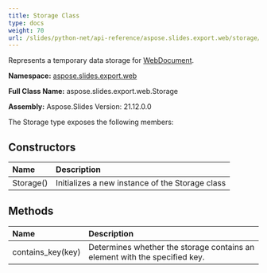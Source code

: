 ```yaml
---
title: Storage Class
type: docs
weight: 70
url: /slides/python-net/api-reference/aspose.slides.export.web/storage/
---
```


Represents a temporary data storage for [WebDocument](/python-net/api-reference/aspose.slides.export.web/webdocument/).

**Namespace:** [aspose.slides.export.web](/slides/python-net/api-reference/aspose.slides.export.web/)

**Full Class Name:** aspose.slides.export.web.Storage

**Assembly:**  Aspose.Slides Version: 21.12.0.0

The Storage type exposes the following members:
## **Constructors**
|**Name**|**Description**|
| :- | :- |
|Storage()|Initializes a new instance of the Storage class|
## **Methods**
|**Name**|**Description**|
| :- | :- |
|contains_key(key)|Determines whether the storage contains an element with the specified key.|
